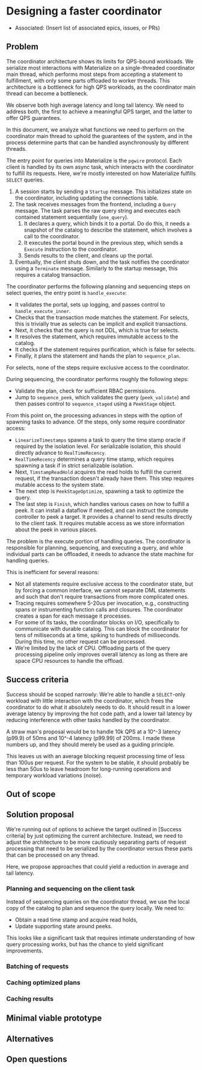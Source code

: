 # Designing a faster coordinator

- Associated: (Insert list of associated epics, issues, or PRs)

<!--
The goal of a design document is to thoroughly discover problems and
examine potential solutions before moving into the delivery phase of
a project. In order to be ready to share, a design document must address
the questions in each of the following sections. Any additional content
is at the discretion of the author.

Note: Feel free to add or remove sections as needed. However, most design
docs should at least keep the suggested sections.
-->

## Problem

<!--
What is the user problem we want to solve?

The answer to this question should link to at least one open GitHub
issue describing the problem.
-->

The coordinator architecture shows its limits for QPS-bound workloads. We
serialize most interactions with Materialize on a single-threaded coordinator
main thread, which performs most steps from accepting a statement to
fulfillment, with only some parts offloaded to worker threads. This
architecture is a bottleneck for high QPS workloads, as the coordinator main
thread can become a bottleneck.

We observe both high average latency and long tail latency. We need to address
both, the first to achieve a meaningful QPS target, and the latter to offer QPS
guarantees.

In this document, we analyze what functions we need to perform on the
coordinator main thread to uphold the guarantees of the system, and in the
process determine parts that can be handled asynchronously by different
threads.

The entry point for queries into Materialize is the `pgwire` protocol. Each
client is handled by its own async task, which interacts with the coordinator
to fulfill its requests. Here, we're mostly interested on how Materialize
fulfills `SELECT` queries.

1. A session starts by sending a `Startup` message. This initializes state on
   the coordinator, including updating the connections table.
2. The task receives messages from the frontend, including a `Query` message.
   The task parses the raw query string and executes each contained statement
   sequentially (`one_query`).
   1. It declares a query, which binds it to a portal. Do do this, it needs a
      snapshot of the catalog to describe the statement, which involves a call
      to the coordinator.
   2. It executes the portal bound in the previous step, which sends a
      `Execute` instruction to the coordinator.
   3. Sends results to the client, and cleans up the portal.
3. Eventually, the client shuts down, and the task notifies the coordinator
   using a `Terminate` message. Similarly to the startup message, this requires
   a catalog transaction.

The coordinator performs the following planning and sequencing steps on select
queries, the entry point is `handle_execute`:
* It validates the portal, sets up logging, and passes control to
  `handle_execute_inner`.
* Checks that the transaction mode matches the statement. For selects, this is
  trivially true as selects can be implicit and explicit transactions.
* Next, it checks that the query is not DDL, which is true for selects.
* It resolves the statement, which requires immutable access to the catalog.
* It checks if the statement requires purification, which is false for selects.
* Finally, it plans the statement and hands the plan to `sequence_plan`.

For selects, none of the steps require exclusive access to the coordinator.

During sequencing, the coordinator performs roughly the following steps:
* Validate the plan, check for sufficient RBAC permissions.
* Jump to `sequence_peek`, which validates the query (`peek_validate`) and then
  passes control to `sequence_staged` using a `PeekStage` object.

From this point on, the processing advances in steps with the option of
spawning tasks to advance. Of the steps, only some require coordinator access:
* `LinearizeTimestamps` spawns a task to query the time stamp oracle if
  required by the isolation level. For serializable isolation, this should
  directly advance to `RealTimeRecency`.
* `RealTimeRecency` determines a query time stamp, which requires spawning a
  task if in strict serializable isolation.
* Next, `TimstampReadHold` acquires the read holds to fulfill the current
  request, if the transaction doesn't already have them. This step requires
  mutable access to the system state.
* The next step is `PeekStageOptimize`, spawning a task to optimize the query.
* The last step is `Finish`, which handles various cases on how to fulfill a
  peek. It can install a dataflow if needed, and can instruct the compute
  controller to peek a target. It provides a channel to send results directly
  to the client task. It requires mutable access as we store information about
  the peek in various places.


The problem is the execute portion of handling queries. The coordinator is
responsible for planning, sequencing, and executing a query, and while
individual parts can be offloaded, it needs to advance the state machine for
handling queries.

This is inefficient for several reasons:
* Not all statements require exclusive access to the coordinator state, but by
  forcing a common interface, we cannot separate DML statements and such that
  don't require transactions from more complicated ones.
* Tracing requires somewhere 5-20us per invocation, e.g., constructing spans or
  instrumenting function calls and closures. The coordinator creates a span for
  each message it processes.
* For some of its tasks, the coordinator blocks on I/O, specifically to
  communicate with durable catalog. This can block the coordinator for tens of
  milliseconds at a time, spiking to hundreds of milliseconds. During this
  time, no other request can be processed.
* We're limited by the lack of CPU. Offloading parts of the query processing
  pipeline only improves overall latency as long as there are space CPU
  resources to handle the offload.

## Success criteria

<!--
What does a solution to this problem need to accomplish in order to
be successful?

The criteria should help us verify that a proposed solution would solve
our problem without naming a specific solution. Instead, focus on the
outcomes we hope result from this work. Feel free to list both qualitative
and quantitative measurements.
-->

Success should be scoped narrowly: We're able to handle a `SELECT`-only
workload with little interaction with the coordinator, which frees the
coordinator to do what it absolutely needs to do. It should result in a lower
average latency by improving the hot code path, and a lower tail latency by
reducing interference with other tasks handled by the coordinator.

A straw man's proposal would be to handle 10k QPS at a 10^-3 latency (p99.9) of
50ms and 10^-4 latency (p99.99) of 200ms. I made these numbers up, and they
should merely be used as a guiding principle.

This leaves us with an average blocking request processing time of less than
100us per request. For the system to be stable, it should probably be less than
50us to leave headroom for long-running operations and temporary workload
variations (noise).

## Out of scope

<!--
What does a solution to this problem not need to address in order to be
successful?

It's important to be clear about what parts of a problem we won't be solving
and why. This leads to crisper designs, and it aids in focusing the reviewer.
-->

## Solution proposal

<!--
What is your preferred solution, and why have you chosen it over the
alternatives? Start this section with a brief, high-level summary.

This is your opportunity to clearly communicate your chosen design. For any
design document, the appropriate level of technical details depends both on
the target reviewers and the nature of the design that is being proposed.
A good rule of thumb is that you should strive for the minimum level of
detail that fully communicates the proposal to your reviewers. If you're
unsure, reach out to your manager for help.

Remember to document any dependencies that may need to break or change as a
result of this work.
-->

We're running out of options to achieve the target outlined in [Success
criteria] by just optimizing the current architecture. Instead, we need to
adjust the architecture to be more cautiously separating parts of request
processing that need to be serialized by the coordinator versus these parts
that can be processed on any thread.

Here, we propose approaches that could yield a reduction in average and tail
latency.

### Planning and sequencing on the client task

Instead of sequencing queries on the coordinator thread, we use the local copy
of the catalog to plan and sequence the query locally. We need to:
* Obtain a read time stamp and acquire read holds,
* Update supporting state around peeks.

This looks like a significant task that requires intimate understanding of how
query processing works, but has the chance to yield significant improvements.

### Batching of requests

### Caching optimized plans

### Caching results

## Minimal viable prototype

<!--
Build and share the minimal viable version of your project to validate the
design, value, and user experience. Depending on the project, your prototype
might look like:

- A Figma wireframe, or fuller prototype
- SQL syntax that isn't actually attached to anything on the backend
- A hacky but working live demo of a solution running on your laptop or in a
  staging environment

The best prototypes will be validated by Materialize team members as well
as prospects and customers. If you want help getting your prototype in front
of external folks, reach out to the Product team in #product.

This step is crucial for de-risking the design as early as possible and a
prototype is required in most cases. In _some_ cases it can be beneficial to
get eyes on the initial proposal without a prototype. If you think that
there is a good reason for skipping or delaying the prototype, please
explicitly mention it in this section and provide details on why you'd
like to skip or delay it.
-->

## Alternatives

<!--
What other solutions were considered, and why weren't they chosen?

This is your chance to demonstrate that you've fully discovered the problem.
Alternative solutions can come from many places, like: you or your Materialize
team members, our customers, our prospects, academic research, prior art, or
competitive research. One of our company values is to "do the reading" and
to "write things down." This is your opportunity to demonstrate both!
-->

## Open questions

<!--
What is left unaddressed by this design document that needs to be
closed out?

When a design document is authored and shared, there might still be
open questions that need to be explored. Through the design document
process, you are responsible for getting answers to these open
questions. All open questions should be answered by the time a design
document is merged.
-->
